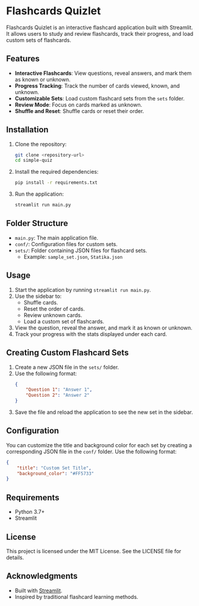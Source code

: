 # Flashcards Quizlet

Flashcards Quizlet is an interactive flashcard application built with Streamlit. It allows users to study and review flashcards, track their progress, and load custom sets of flashcards.

## Features

- **Interactive Flashcards**: View questions, reveal answers, and mark them as known or unknown.
- **Progress Tracking**: Track the number of cards viewed, known, and unknown.
- **Customizable Sets**: Load custom flashcard sets from the `sets` folder.
- **Review Mode**: Focus on cards marked as unknown.
- **Shuffle and Reset**: Shuffle cards or reset their order.

## Installation

1. Clone the repository:
   ```bash
   git clone <repository-url>
   cd simple-quiz
   ```

2. Install the required dependencies:
   ```bash
   pip install -r requirements.txt
   ```

3. Run the application:
   ```bash
   streamlit run main.py
   ```

## Folder Structure

- `main.py`: The main application file.
- `conf/`: Configuration files for custom sets.
- `sets/`: Folder containing JSON files for flashcard sets.
  - Example: `sample_set.json`, `Statika.json`

## Usage

1. Start the application by running `streamlit run main.py`.
2. Use the sidebar to:
   - Shuffle cards.
   - Reset the order of cards.
   - Review unknown cards.
   - Load a custom set of flashcards.
3. View the question, reveal the answer, and mark it as known or unknown.
4. Track your progress with the stats displayed under each card.

## Creating Custom Flashcard Sets

1. Create a new JSON file in the `sets/` folder.
2. Use the following format:
   ```json
   {
       "Question 1": "Answer 1",
       "Question 2": "Answer 2"
   }
   ```
3. Save the file and reload the application to see the new set in the sidebar.

## Configuration

You can customize the title and background color for each set by creating a corresponding JSON file in the `conf/` folder. Use the following format:

```json
{
    "title": "Custom Set Title",
    "background_color": "#FF5733"
}
```

## Requirements

- Python 3.7+
- Streamlit

## License

This project is licensed under the MIT License. See the LICENSE file for details.

## Acknowledgments

- Built with [Streamlit](https://streamlit.io/).
- Inspired by traditional flashcard learning methods.